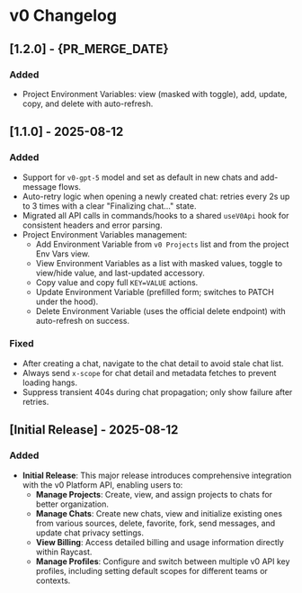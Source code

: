 # v0 Changelog

## [1.2.0] - {PR_MERGE_DATE}

### Added

- Project Environment Variables: view (masked with toggle), add, update, copy, and delete with auto-refresh.

## [1.1.0] - 2025-08-12

### Added

- Support for `v0-gpt-5` model and set as default in new chats and add-message flows.
- Auto-retry logic when opening a newly created chat: retries every 2s up to 3 times with a clear "Finalizing chat..." state.
- Migrated all API calls in commands/hooks to a shared `useV0Api` hook for consistent headers and error parsing.
- Project Environment Variables management:
  - Add Environment Variable from `v0 Projects` list and from the project Env Vars view.
  - View Environment Variables as a list with masked values, toggle to view/hide value, and last-updated accessory.
  - Copy value and copy full `KEY=VALUE` actions.
  - Update Environment Variable (prefilled form; switches to PATCH under the hood).
  - Delete Environment Variable (uses the official delete endpoint) with auto-refresh on success.

### Fixed

- After creating a chat, navigate to the chat detail to avoid stale chat list.
- Always send `x-scope` for chat detail and metadata fetches to prevent loading hangs.
- Suppress transient 404s during chat propagation; only show failure after retries.

## [Initial Release] - 2025-08-12

### Added

- **Initial Release**: This major release introduces comprehensive integration with the v0 Platform API, enabling users to:
  - **Manage Projects**: Create, view, and assign projects to chats for better organization.
  - **Manage Chats**: Create new chats, view and initialize existing ones from various sources, delete, favorite, fork, send messages, and update chat privacy settings.
  - **View Billing**: Access detailed billing and usage information directly within Raycast.
  - **Manage Profiles**: Configure and switch between multiple v0 API key profiles, including setting default scopes for different teams or contexts.
